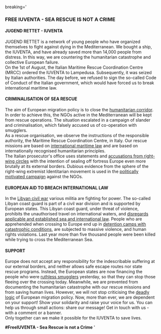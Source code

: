 ####
breaking='
### FREE IUVENTA - SEA RESCUE IS NOT A CRIME

#### JUGEND RETTET - IUVENTA

JUGEND RETTET is a network of young people who have organized themselves to fight against dying in the Mediterranean. We bought a ship, the IUVENTA, and have already saved more than 14,000 people from distress. In this way, we are countering the humanitarian catastrophe and collective European failure.  
On the 1st of August, the Italian Maritime Rescue Coordination Centre (MRCC) ordered the IUVENTA to Lampedusa. Subsequently, it was seized by Italian authorities. The day before, we refused to sign the so-called Code of Conduct of the Italian government, which would have forced us to break international maritime law.

#### CRIMINALISATION OF SEA RESCUE

The aim of European migration policy is to close the [humanitarian corridor](https://blamingtherescuers.org/). In order to achieve this, the NGOs active in the Mediterranean will be kept from rescue operations. The situation escalated in a campaign of slander and criminalisation, which falsely accused us of co-operation with smugglers.  
As a rescue organisation, we observe the instructions of the responsible authority, the Maritime Rescue Coordination Centre, in Italy. Our rescue missions are based on [international maritime law](https://de.wikipedia.org/wiki/Seenotrettung) and are based on internationally recognised humanitarian principles.  
The Italian prosecutor's office uses statements and [accusations from right-wing circles](http://www.repubblica.it/cronaca/2017/08/05/news/migranti_iuventa_inchiesta_defend_europe_salvini_saviano_famiglia_cristiana-172429351/) with the intention of sealing off fortress Europe even more brutally at its external borders. Dubious evidence from the sphere of the right-wing extremist Identitarian movement is used in the [politically motivated campaign](https://www.woz.ch/1733/seenotrettung/eskalation-auf-hoher-see) against the NGOs.

#### EUROPEAN AID TO BREACH INTERNATIONAL LAW

In the [Libyan civil war](http://www.sueddeutsche.de/politik/libyen-schwach-und-selbstbewusst-1.3628124) various militia are fighting for power. The so-called Libyan coast guard is part of a civil war division and is supported by European states. This Libyan coast guard, under threat of violence, prohibits the unauthorised travel on international waters, and [disregards applicable and established sea and international law](http://www.zeit.de/politik/ausland/2017-08/seenotrettung-fluechtlinge-mittelmeer-libysche-kuestenwache-ngos/komplettansicht). People who are apprehended when crossing to Europe end up in [detention camps with catastrophic conditions](http://www.msf.ch/de/news/artikel/detail/eu-regierungen-stuetzen-libyens-geschaeft-mit-dem-leiden/), are subjected to massive violence, and human rights violations. Last year more than five thousand people were been killed while trying to cross the Mediterranean Sea.

#### SUPPORT

Europe does not accept any responsibility for the indescribable suffering at our external borders, and neither allows safe escape routes nor state rescue programs. Instead, the European states are now financing the people who were [ruthless smugglers](https://www.reuters.com/article/us-europe-migrants-libya-italy-exclusive/exclusive-armed-group-stopping-migrant-boats-leaving-libya-idUSKCN1B11XC) yesterday, so that they can stop those fleeing over the crossing today. Meanwhile, we are prevented from documenting the humanitarian catastrophe with our rescue missions and from saving human lives. However, we will not stop criticising the [deadly logic](https://www.proasyl.de/news/krieg-gegen-schlepper-krieg-gegen-fluechtlinge/) of European migration policy.
Now, more than ever, we are dependent on your support! Show your solidarity and raise your voice for us. You can help us through small actions: share our message! Get in touch with us - with a comment or a banner.  
Only together can we make it possible for the IUVENTA to save lives.

**#FreeIUVENTA - Sea Rescue is not a Crime**
'
####
